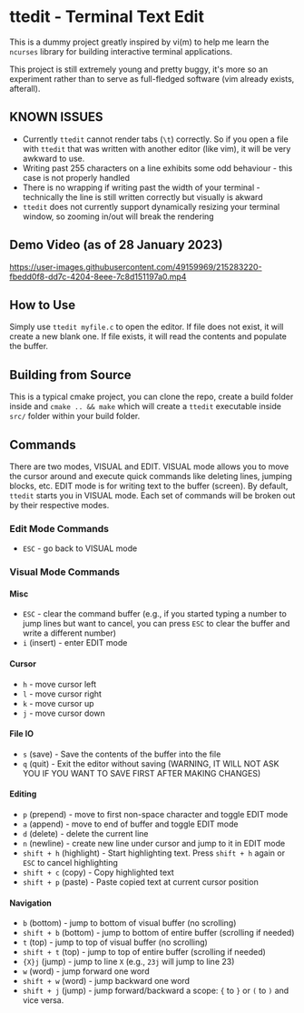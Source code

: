 # ttedit - Terminal Text Edit
This is a dummy project greatly inspired by vi(m) to help me learn the `ncurses` library for building interactive terminal applications.

This project is still extremely young and pretty buggy, it's more so an experiment rather than to serve as full-fledged software (vim already exists, afterall).

## KNOWN ISSUES
* Currently `ttedit` cannot render tabs (`\t`) correctly. So if you open a file with `ttedit` that was written with another editor (like vim), it will be very awkward to use.
* Writing past 255 characters on a line exhibits some odd behaviour - this case is not properly handled
* There is no wrapping if writing past the width of your terminal - technically the line is still written correctly but visually is akward
* `ttedit` does not currently support dynamically resizing your terminal window, so zooming in/out will break the rendering

## Demo Video (as of 28 January 2023)
https://user-images.githubusercontent.com/49159969/215283220-fbedd0f8-dd7c-4204-8eee-7c8d151197a0.mp4

## How to Use
Simply use `ttedit myfile.c` to open the editor. If file does not exist, it will create a new blank one. If file exists, it will read the contents and populate the buffer.

## Building from Source
This is a typical cmake project, you can clone the repo, create a build folder inside and `cmake .. && make` which will create a `ttedit` executable inside `src/` folder within your build folder.

## Commands
There are two modes, VISUAL and EDIT. VISUAL mode allows you to move the cursor around and execute quick commands like deleting lines, jumping blocks, etc. EDIT mode is for writing text to the buffer (screen). By default, `ttedit` starts you in VISUAL mode. Each set of commands will be broken out by their respective modes.

### Edit Mode Commands
* `ESC` - go back to VISUAL mode

### Visual Mode Commands
#### Misc
* `ESC` - clear the command buffer (e.g., if you started typing a number to jump lines but want to cancel, you can press `ESC` to clear the buffer and write a different number)
* `i` (insert) - enter EDIT mode
#### Cursor
* `h` - move cursor left
* `l` - move cursor right
* `k` - move cursor up
* `j` - move cursor down
#### File IO
* `s` (save) - Save the contents of the buffer into the file
* `q` (quit) - Exit the editor without saving (WARNING, IT WILL NOT ASK YOU IF YOU WANT TO SAVE FIRST AFTER MAKING CHANGES)
#### Editing
* `p` (prepend) - move to first non-space character and toggle EDIT mode
* `a` (append) - move to end of buffer and toggle EDIT mode
* `d` (delete) - delete the current line
* `n` (newline) - create new line under cursor and jump to it in EDIT mode
* `shift + h` (highlight) - Start highlighting text. Press `shift + h` again or `ESC` to cancel highlighting
* `shift + c` (copy) - Copy highlighted text
* `shift + p` (paste) - Paste copied text at current cursor position
#### Navigation
* `b` (bottom) - jump to bottom of visual buffer (no scrolling)
* `shift + b` (bottom) - jump to bottom of entire buffer (scrolling if needed)
* `t` (top) - jump to top of visual buffer (no scrolling)
* `shift + t` (top) - jump to top of entire buffer (scrolling if needed)
* `{X}j` (jump) - jump to line `X` (e.g., `23j` will jump to line 23)
* `w` (word) - jump forward one word
* `shift + w` (word) - jump backward one word
* `shift + j` (jump) - jump forward/backward a scope: `{` to `}` or `(` to `)` and vice versa.

